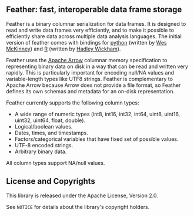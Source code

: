 ## Feather: fast, interoperable data frame storage

Feather is a binary columnar serialization for data frames. It is designed to
read and write data frames very efficiently, and to make it possible to 
efficiently share data across multiple data analysis languages. The initial 
version of feather comes with bindings for [python](python/) (written by 
[Wes McKinney](https://github.com/wesm)) and [R](R/) (written by 
[Hadley Wickham](https://github.com/hadley/)).

Feather uses the [Apache Arrow](https://arrow.apache.org) columnar memory
specification to representing binary data on disk in a way that can be read
and written very rapidly. This is particularly important for encoding 
null/NA values and variable-length types like UTF8 strings. Feather is
complementary to Apache Arrow because Arrow does not provide a file format, 
so Feather defines its own schemas and metadata for an on-disk representation.

Feather currently supports the following column types:

* A wide range of numeric types (int8, int16, int32, int64, uint8, uint16,
  uint32, uint64, float, double).
* Logical/boolean values.
* Dates, times, and timestamps.
* Factors/categorical variables that have fixed set of possible values.
* UTF-8 encoded strings.
* Arbitrary binary data.

All column types support NA/null values.

## License and Copyrights

This library is released under the Apache License, Version 2.0.

See `NOTICE` for details about the library's copyright holders.
